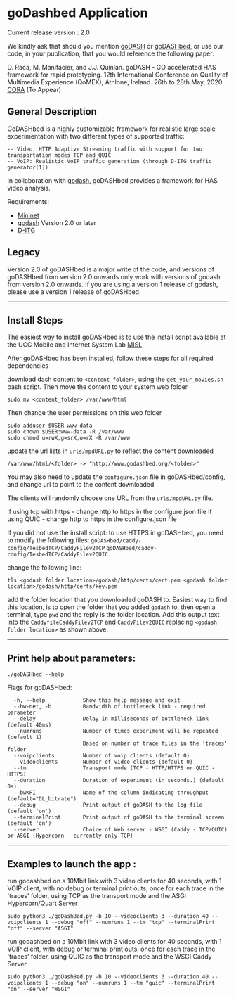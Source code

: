 # goDashbed Application

Current release version : 2.0

We kindly ask that should you mention [goDASH](https://github.com/uccmisl/godash) or [goDASHbed](https://github.com/uccmisl/godashbed), or use our code, in your publication, that you would reference the following paper:

D. Raca, M. Manifacier, and J.J. Quinlan.  goDASH - GO accelerated HAS framework for rapid prototyping. 12th International Conference on Quality of Multimedia Experience (QoMEX), Athlone, Ireland. 26th to 28th May, 2020 [CORA](http://hdl.handle.net/10468/9845 "CORA") (To Appear)

## General Description

GoDASHbed is a highly customizable framework for realistic large scale experimentation with two different types of supported traffic:

    -- Video: HTTP Adaptive Streaming traffic with support for two transportation modes TCP and QUIC
    -- VoIP: Realistic VoIP traffic generation (through D-ITG traffic generator[1])

In collaboration with [godash](https://github.com/uccmisl/godash.git), goDASHbed provides a framework for HAS video analysis.

Requirements:
 - [Mininet](http://mininet.org/)
 - [godash](https://github.com/uccmisl/godash.git) Version 2.0 or later
 - [D-ITG](www.grid.unina.it/software/ITG//download.php)

## Legacy
Version 2.0 of goDASHbed is a major write of the code, and versions of goDASHbed from version 2.0 onwards only work with versions of godash from  version 2.0 onwards.  If you are using a  version 1 release of godash, please use a version 1 release of goDASHbed.

--------------------------------------------------------

## Install Steps
The easiest way to install goDASHbed is to use the install script available at the UCC Mobile and Internet System Lab [MISL](http://cs1dev.ucc.ie/misl/goDASH/)

After goDASHbed has been installed, follow these steps for all required dependencies

download dash content to `<content_folder>`, using the `get_your_movies.sh` bash script.
Then move the content to your system web folder
```
sudo mv <content_folder> /var/www/html
```
Then change the user permissions on this web folder
```
sudo adduser $USER www-data
sudo chown $USER:www-data -R /var/www
sudo chmod u=rwX,g=srX,o=rX -R /var/www
```
update the url lists in `urls/mpdURL.py` to reflect the content downloaded
```
/var/www/html/<folder> -> "http://www.godashbed.org/<folder>"
```
You may also need to update the `configure.json` file in goDASHbed/config, and change url to point to the content downloaded

The clients will randomly choose one URL from the `urls/mpdURL.py` file.

if using tcp with https - change http to https in the configure.json file
if using QUIC - change http to https in the configure.json file


If you did not use the install script:
to use HTTPS in goDASHbed, you need to modify the following files:
`goDASHbed/caddy-config/TesbedTCP/CaddyFilev2TCP`
`goDASHbed/caddy-config/TesbedTCP/CaddyFilev2QUIC`

change the following line:
```
tls <godash folder location>/godash/http/certs/cert.pem <godash folder location>/godash/http/certs/key.pem
```
add the folder location that you downloaded goDASH to.
Easiest way to find this location, is to open the folder that you added `godash` to, then open a terminal, type `pwd` and the reply is the folder location.  Add this output text into the `CaddyfileCaddyFilev2TCP` and `CaddyFilev2QUIC` replacing `<godash folder location>` as shown above.

--------------------------------------------------------

## Print help about parameters:

```
./goDASHbed --help
```
Flags for goDASHbed:
```
  -h, --help            Show this help message and exit
  --bw-net, -b          Bandwidth of bottleneck link - required parameter
  --delay               Delay in milliseconds of bottleneck link (default 40ms)
  --numruns             Number of times experiment will be repeated (default 1)
                        Based on number of trace files in the 'traces' folder
  --voipclients         Number of voip clients (default 0)
  --videoclients        Number of video clients (default 0)
  --tm                  Transport mode (TCP - HTTP/HTTPS or QUIC - HTTPS)
  --duration            Duration of experiment (in seconds.) (default 0s)
  --bwKPI               Name of the column indicating throughput (default="DL_bitrate")
  --debug               Print output of goDASH to the log file (default 'on')
  --terminalPrint       Print output of goDASH to the terminal screen (default 'on')
  --server              Choice of Web server - WSGI (Caddy - TCP/QUIC) or ASGI (Hypercorn - currently only TCP)
```
--------------------------------------------------------

## Examples to launch the app :
run godashbed on a 10Mbit link with 3 video clients for 40 seconds, with 1 VOIP client, with no debug or terminal print outs, once for each trace in the 'traces' folder, using TCP as the transport mode and the ASGI Hypercorn/Quart Server
```
sudo python3 ./goDashBed.py -b 10 --videoclients 3 --duration 40 --voipclients 1 --debug "off" --numruns 1 --tm "tcp" --terminalPrint "off" --server "ASGI"
```

run godashbed on a 10Mbit link with 3 video clients for 40 seconds, with 1 VOIP client, with debug or terminal print outs, once for each trace in the 'traces' folder, using QUIC as the transport mode and the WSGI Caddy Server
```
sudo python3 ./goDashBed.py -b 10 --videoclients 3 --duration 40 --voipclients 1 --debug "on" --numruns 1 --tm "quic" --terminalPrint "on" --server "WSGI"
```
